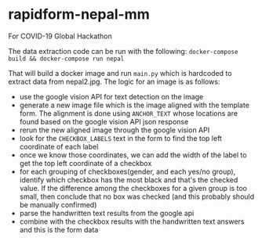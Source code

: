# rapidform-nepal-mm
For COVID-19 Global Hackathon

The data extraction code can be run with the following:
`docker-compose build && docker-compose run nepal`

That will build a docker image and run `main.py` which is hardcoded to extract data from nepal2.jpg. The logic for an image is as follows:
- use the google vision API for text detection on the image
- generate a new image file which is the image aligned with the template form. The alignment is done using `ANCHOR_TEXT` whose locations are found based on the google vision API json response
- rerun the new aligned image through the google vision API
- look for the `CHECKBOX_LABELS` text in the form to find the top left coordinate of each label
- once we know those coordinates, we can add the width of the label to get the top left coordinate of a checkbox
- for each grouping of checkboxes(gender, and each yes/no group), identify which checkbox has the most black and that's the checked value. If the difference among the checkboxes for a given group is too small, then conclude that no box was checked (and this probably should be manually confirmed)
- parse the handwritten text results from the google api
- combine with the checkbox results with the handwritten text answers and this is the form data
